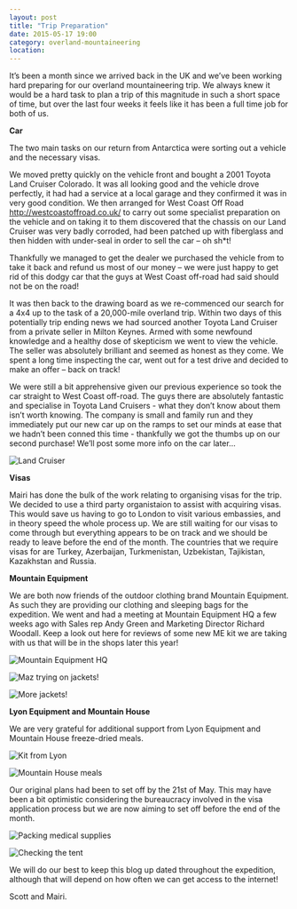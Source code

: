 ```yaml
---
layout: post
title: "Trip Preparation"
date: 2015-05-17 19:00
category: overland-mountaineering
location:
---
```

It’s been a month since we arrived back in the UK and we’ve been working hard preparing for our overland mountaineering trip.  We always knew it would be a hard task to plan a trip of this magnitude in such a short space of time, but over the last four weeks it feels like it has been a full time job for both of us.

**Car**

The two main tasks on our return from Antarctica were sorting out a vehicle and the necessary visas.  

We moved pretty quickly on the vehicle front and bought a 2001 Toyota Land Cruiser Colorado.  It was all looking good and the vehicle drove perfectly, it had had a service at a local garage and they confirmed it was in very good condition.  We then arranged for West Coast Off Road <http://westcoastoffroad.co.uk/> to carry out some specialist preparation on the vehicle and on taking it to them discovered that the chassis on our Land Cruiser was very badly corroded, had been patched up with fiberglass and then hidden with under-seal in order to sell the car – oh sh*t!

Thankfully we managed to get the dealer we purchased the vehicle from to take it back and refund us most of our money – we were just happy to get rid of this dodgy car that the guys at West Coast off-road had said should not be on the road!  

It was then back to the drawing board as we re-commenced our search for a 4x4 up to the task of a 20,000-mile overland trip.  Within two days of this potentially trip ending news we had sourced another Toyota Land Cruiser from a private seller in Milton Keynes.  Armed with some newfound knowledge and a healthy dose of skepticism we went to view the vehicle.  The seller was absolutely brilliant and seemed as honest as they come. We spent a long time inspecting the car, went out for a test drive and decided to make an offer – back on track!

We were still a bit apprehensive given our previous experience so took the car straight to West Coast off-road.  The guys there are absolutely fantastic and specialise in Toyota Land Cruisers - what they don’t know about them isn’t worth knowing.  The company is small and family run and they immediately put our new car up on the ramps to set our minds at ease that we hadn’t been conned this time - thankfully we got the thumbs up on our second purchase!  We’ll post some more info on the car later…

![Land Cruiser](/photos/trip-preparation/tp-car.jpg)

**Visas**

Mairi has done the bulk of the work relating to organising visas for the trip.  We decided to use a third party organistaion to assist with acquiring visas.  This would save us having to go to London to visit various embassies, and in theory speed the whole process up. We are still waiting for our visas to come through but everything appears to be on track and we should be ready to leave before the end of the month.  The countries that we require visas for are Turkey, Azerbaijan, Turkmenistan, Uzbekistan, Tajikistan, Kazakhstan and Russia.

**Mountain Equipment**

We are both now friends of the outdoor clothing brand Mountain Equipment.  As such they are providing our clothing and sleeping bags for the expedition.  We went and had a meeting at Mountain Equipment HQ a few weeks ago with Sales rep Andy Green and Marketing Director Richard Woodall.  Keep a look out here for reviews of some new ME kit we are taking with us that will be in the shops later this year!

![Mountain Equipment HQ](/photos/trip-preparation/tp-me.jpg)

![Maz trying on jackets!](/photos/trip-preparation/tp-green.jpg)

![More jackets!](/photos/trip-preparation/tp-purple.jpg)

**Lyon Equipment and Mountain House**

We are very grateful for additional support from Lyon Equipment and Mountain House freeze-dried meals.

![Kit from Lyon](/photos/trip-preparation/tp-lyon.jpg)

![Mountain House meals](/photos/trip-preparation/tp-food.jpg)

Our original plans had been to set off by the 21st of May.  This may have been a bit optimistic considering the bureaucracy involved in the visa application process but we are now aiming to set off before the end of the month.

![Packing medical supplies](/photos/trip-preparation/tp-med.jpg)

![Checking the tent](/photos/trip-preparation/tp-tent.jpg)

We will do our best to keep this blog up dated throughout the expedition, although that will depend on how often we can get access to the internet!  

Scott and Mairi.
